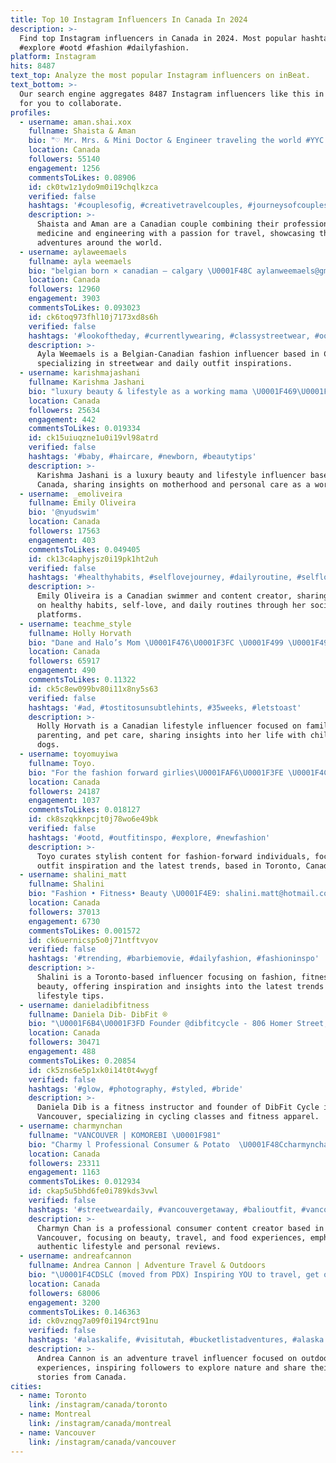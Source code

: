 ```yaml
---
title: Top 10 Instagram Influencers In Canada In 2024
description: >-
  Find top Instagram influencers in Canada in 2024. Most popular hashtags:
  #explore #ootd #fashion #dailyfashion.
platform: Instagram
hits: 8487
text_top: Analyze the most popular Instagram influencers on inBeat.
text_bottom: >-
  Our search engine aggregates 8487 Instagram influencers like this in Canada
  for you to collaborate.
profiles:
  - username: aman.shai.xox
    fullname: Shaista & Aman
    bio: "♡ Mr. Mrs. & Mini Doctor & Engineer traveling the world #YYC Canadian \U0001F1E8\U0001F1E6 aman.shai.xox@gmail.com"
    location: Canada
    followers: 55140
    engagement: 1256
    commentsToLikes: 0.08906
    id: ck0tw1z1ydo9m0i19chqlkzca
    verified: false
    hashtags: '#couplesofig, #creativetravelcouples, #journeysofcouples, #iamtb'
    description: >-
      Shaista and Aman are a Canadian couple combining their professions in
      medicine and engineering with a passion for travel, showcasing their
      adventures around the world.
  - username: aylaweemaels
    fullname: ayla weemaels
    bio: "belgian born × canadian — calgary \U0001F48C aylanweemaels@gmail.com shop with me ↓"
    location: Canada
    followers: 12960
    engagement: 3903
    commentsToLikes: 0.093023
    id: ck6toq973fhl10j7173xd8s6h
    verified: false
    hashtags: '#lookoftheday, #currentlywearing, #classystreetwear, #ootd'
    description: >-
      Ayla Weemaels is a Belgian-Canadian fashion influencer based in Calgary,
      specializing in streetwear and daily outfit inspirations.
  - username: karishmajashani
    fullname: Karishma Jashani
    bio: "luxury beauty & lifestyle as a working mama \U0001F469\U0001F3FD‍\U0001F4BB\U0001F423\U0001F9FF \U0001F4CDSingapore \U0001F48Ckarishmajashani@gmail.com"
    location: Canada
    followers: 25634
    engagement: 442
    commentsToLikes: 0.019334
    id: ck15uiuqzne1u0i19vl98atrd
    verified: false
    hashtags: '#baby, #haircare, #newborn, #beautytips'
    description: >-
      Karishma Jashani is a luxury beauty and lifestyle influencer based in
      Canada, sharing insights on motherhood and personal care as a working mom.
  - username: _emoliveira
    fullname: Emily Oliveira
    bio: '@nyudswim'
    location: Canada
    followers: 17563
    engagement: 403
    commentsToLikes: 0.049405
    id: ck13c4aphyjsz0i19pk1ht2uh
    verified: false
    hashtags: '#healthyhabits, #selflovejourney, #dailyroutine, #selflove'
    description: >-
      Emily Oliveira is a Canadian swimmer and content creator, sharing insights
      on healthy habits, self-love, and daily routines through her social media
      platforms.
  - username: teachme_style
    fullname: Holly Horvath
    bio: "Dane and Halo’s Mom \U0001F476\U0001F3FC \U0001F499 \U0001F497\U0001F476\U0001F3FC @lee_forsberg \U0001F48D Sunny + Witt’s Fur Mama \U0001F436\U0001F436 Inquiries \U0001F48C holly@infagency.com"
    location: Canada
    followers: 65917
    engagement: 490
    commentsToLikes: 0.11322
    id: ck5c8ew099bv80i11x8ny5s63
    verified: false
    hashtags: '#ad, #tostitosunsubtlehints, #35weeks, #letstoast'
    description: >-
      Holly Horvath is a Canadian lifestyle influencer focused on family,
      parenting, and pet care, sharing insights into her life with children and
      dogs.
  - username: toyomuyiwa
    fullname: Toyo.
    bio: "For the fashion forward girlies\U0001FAF6\U0001F3FE \U0001F4CD Toronto \U0001F4E7 toyomuyiwa@647agency.com @tarsseefashion"
    location: Canada
    followers: 24187
    engagement: 1037
    commentsToLikes: 0.018127
    id: ck8szqkknpcjt0j78wo6e49bk
    verified: false
    hashtags: '#ootd, #outfitinspo, #explore, #newfashion'
    description: >-
      Toyo curates stylish content for fashion-forward individuals, focusing on
      outfit inspiration and the latest trends, based in Toronto, Canada.
  - username: shalini_matt
    fullname: Shalini
    bio: "Fashion • Fitness• Beauty \U0001F4E9: shalini.matt@hotmail.com \U0001F4CDToronto, Canada"
    location: Canada
    followers: 37013
    engagement: 6730
    commentsToLikes: 0.001572
    id: ck6uernicsp5o0j71ntftvyov
    verified: false
    hashtags: '#trending, #barbiemovie, #dailyfashion, #fashioninspo'
    description: >-
      Shalini is a Toronto-based influencer focusing on fashion, fitness, and
      beauty, offering inspiration and insights into the latest trends and
      lifestyle tips.
  - username: danieladibfitness
    fullname: Daniela Dib- DibFit ®
    bio: "\U0001F6B4\U0001F3FD Founder @dibfitcycle - 806 Homer Street, Vancouver- Fitness instructor ⏰ Book your bikes MONDAY at NOON \U0001F4AA\U0001F3FC DibFit apparel available in the studio"
    location: Canada
    followers: 30471
    engagement: 488
    commentsToLikes: 0.20854
    id: ck5zns6e5p1xk0i14t0t4wygf
    verified: false
    hashtags: '#glow, #photography, #styled, #bride'
    description: >-
      Daniela Dib is a fitness instructor and founder of DibFit Cycle in
      Vancouver, specializing in cycling classes and fitness apparel.
  - username: charmynchan
    fullname: "VANCOUVER | KOMOREBI \U0001F981"
    bio: "Charmy l Professional Consumer & Potato ⁣ \U0001F48Ccharmynchan@gmail.com \U0001F496#beautywithkomorebi ✈️#explorewithkomorebi ⠀⁣ \U0001F60B#whokneweatingcouldbesorewarding ⠀⁣"
    location: Canada
    followers: 23311
    engagement: 1163
    commentsToLikes: 0.012934
    id: ckap5u5bhd6fe0i789kds3vwl
    verified: false
    hashtags: '#streetweardaily, #vancouvergetaway, #balioutfit, #vancouverfoodblogger'
    description: >-
      Charmyn Chan is a professional consumer content creator based in
      Vancouver, focusing on beauty, travel, and food experiences, emphasizing
      authentic lifestyle and personal reviews.
  - username: andreafcannon
    fullname: Andrea Cannon | Adventure Travel & Outdoors
    bio: "\U0001F4CDSLC (moved from PDX) Inspiring YOU to travel, get outside, & share your story \U0001F48C andrea@beaUTAHfulworld.com"
    location: Canada
    followers: 68006
    engagement: 3200
    commentsToLikes: 0.146363
    id: ck0vznqg7a09f0i194rct91nu
    verified: false
    hashtags: '#alaskalife, #visitutah, #bucketlistadventures, #alaska'
    description: >-
      Andrea Cannon is an adventure travel influencer focused on outdoor
      experiences, inspiring followers to explore nature and share their travel
      stories from Canada.
cities:
  - name: Toronto
    link: /instagram/canada/toronto
  - name: Montreal
    link: /instagram/canada/montreal
  - name: Vancouver
    link: /instagram/canada/vancouver
---
```


